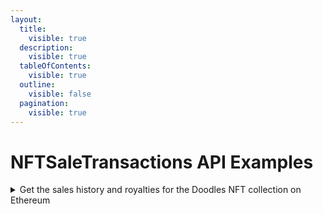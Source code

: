 ```yaml
---
layout:
  title:
    visible: true
  description:
    visible: true
  tableOfContents:
    visible: true
  outline:
    visible: false
  pagination:
    visible: true
---
```


# NFTSaleTransactions API Examples

<details>

<summary>Get the sales history and royalties for the Doodles NFT collection on Ethereum</summary>

```graphql
{
  NFTSaleTransactions(
    input: {filter: {dappName: {_eq: opensea}, nfts: {tokenAddress: {_eq: "0x8a90cab2b38dba80c64b7734e58ee1db38b8992e"}}}, blockchain: ethereum, limit: 10}
  ) {
    NFTSaleTransaction {
      id
      from {
        identity
      }
      to {
        identity
      }
      paymentAmount
      paymentToken {
        symbol
      }
      blockTimestamp
      nfts {
        tokenId
      }
      royalties {
        beneficiaryAddress
        amount
        formattedAmount
      }
    }
    pageInfo {
      prevCursor
      nextCursor
    }
  }
}
```

</details>

